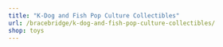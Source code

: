 ```yaml
---
title: "K-Dog and Fish Pop Culture Collectibles"
url: /bracebridge/k-dog-and-fish-pop-culture-collectibles/
shop: toys
---
```

